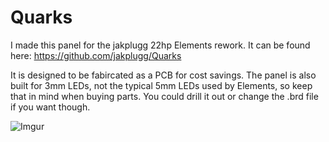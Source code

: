 # Quarks
I made this panel for the jakplugg 22hp Elements rework. It can be found here: https://github.com/jakplugg/Quarks

It is designed to be fabircated as a PCB for cost savings. The panel is also built for 3mm LEDs, not the typical 5mm LEDs used by Elements, so keep that in mind when buying parts. You could drill it out or change the .brd file if you want though.

![Imgur](https://i.imgur.com/iQAKgfT.jpg?1)
